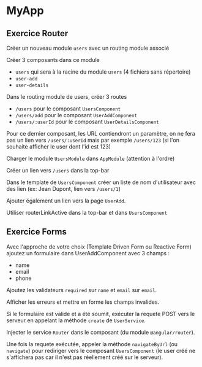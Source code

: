 # MyApp

## Exercice Router

Créer un nouveau module `users` avec un routing module associé

Créer 3 composants dans ce module

* `users` qui sera à la racine du module `users` (4 fichiers sans répertoire)
* `user-add`
* `user-details`

Dans le routing module de users, créer 3 routes

* `/users` pour le composant `UsersComponent`
* `/users/add` pour le composant `UserAddComponent`
* `/users/:userId` pour le composant `UserDetailsComponent`

Pour ce dernier composant, les URL contiendront un paramètre, on ne fera pas un lien vers `/users/:userId` mais par exemple `/users/123` (si l'on souhaite afficher le user dont l'id est 123)

Charger le module `UsersModule` dans `AppModule` (attention à l'ordre)

Créer un lien vers `/users` dans la top-bar

Dans le template de `UsersComponent` créer un liste de nom d'utilisateur avec des lien (ex: Jean Dupont, lien vers `/users/1`)

Ajouter également un lien vers la page `UserAdd`.

Utiliser routerLinkActive dans la top-bar et dans `UsersComponent`

## Exercice Forms

Avec l'approche de votre choix (Template Driven Form ou Reactive Form) ajoutez un formulaire dans UserAddComponent avec 3 champs :

- name
- email
- phone

Ajoutez les validateurs `required` sur `name` et `email` sur `email`.

Afficher les erreurs et mettre en forme les champs invalides.

Si le formulaire est valide et a été soumit, exécuter la requete POST vers le serveur en appelant la méthode `create` de `UserService`.

Injecter le service `Router` dans le composant (du module `@angular/router`).

Une fois la requete exécutée, appeler la méthode `navigateByUrl` (ou `navigate`) pour rediriger vers le composant `UsersComponent` (le user créé ne s'affichera pas car il n'est pas réellement créé sur le serveur).

